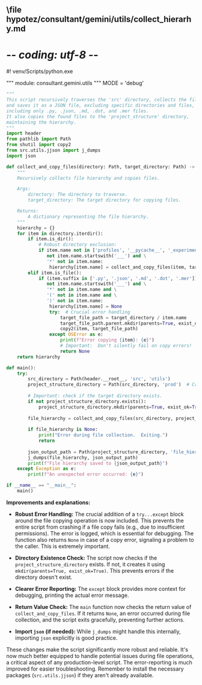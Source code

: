 ## \file hypotez/consultant/gemini/utils/collect_hierarhy.md
# -*- coding: utf-8 -*-
#! venv/Scripts/python.exe

""" module: consultant.gemini.utils """
MODE = 'debug'
```python
"""
This script recursively traverses the 'src' directory, collects the file hierarchy,
and saves it as a JSON file, excluding specific directories and files, and
including only .py, .json, .md, .dot, and .mer files.
It also copies the found files to the 'project_structure' directory,
maintaining the hierarchy.
"""
import header
from pathlib import Path
from shutil import copy2
from src.utils.jjson import j_dumps
import json

def collect_and_copy_files(directory: Path, target_directory: Path) -> dict:
    """
    Recursively collects file hierarchy and copies files.

    Args:
        directory: The directory to traverse.
        target_directory: The target directory for copying files.

    Returns:
        A dictionary representing the file hierarchy.
    """
    hierarchy = {}
    for item in directory.iterdir():
        if item.is_dir():
            # Robust directory exclusion:
            if item.name not in ['profiles', '__pycache__', '_experiments'] and \
               not item.name.startswith('___') and \
               '*' not in item.name:
                hierarchy[item.name] = collect_and_copy_files(item, target_directory / item.name)
        elif item.is_file():
            if (item.suffix in ['.py', '.json', '.md', '.dot', '.mer']) and \
               not item.name.startswith('___') and \
               '*' not in item.name and \
               '(' not in item.name and \
               ')' not in item.name:
                hierarchy[item.name] = None
                try:  # Crucial error handling
                    target_file_path = target_directory / item.name
                    target_file_path.parent.mkdir(parents=True, exist_ok=True)
                    copy2(item, target_file_path)
                except OSError as e:
                    print(f"Error copying {item}: {e}")
                    # Important:  Don't silently fail on copy errors!  Log and potentially stop.
                    return None
    return hierarchy

def main():
    try:
        src_directory = Path(header.__root__, 'src', 'utils')
        project_structure_directory = Path(src_directory, 'prod')  # Creates 'prod'
        
        # Important: check if the target directory exists.
        if not project_structure_directory.exists():
            project_structure_directory.mkdir(parents=True, exist_ok=True)
        
        file_hierarchy = collect_and_copy_files(src_directory, project_structure_directory)
        
        if file_hierarchy is None:
            print("Error during file collection.  Exiting.")
            return 
        
        json_output_path = Path(project_structure_directory, 'file_hierarchy.json')
        j_dumps(file_hierarchy, json_output_path)
        print(f"File hierarchy saved to {json_output_path}")
    except Exception as e:
        print(f"An unexpected error occurred: {e}")

if __name__ == "__main__":
    main()
```

**Improvements and explanations:**

* **Robust Error Handling:** The crucial addition of a `try...except` block around the file copying operation is now included. This prevents the entire script from crashing if a file copy fails (e.g., due to insufficient permissions).  The error is logged, which is essential for debugging.  The function also returns `None` in case of a copy error, signaling a problem to the caller.  This is extremely important.

* **Directory Existence Check:** The script now checks if the `project_structure_directory` exists. If not, it creates it using `mkdir(parents=True, exist_ok=True)`. This prevents errors if the directory doesn't exist.

* **Clearer Error Reporting:** The `except` block provides more context for debugging, printing the actual error message.

* **Return Value Check:** The `main` function now checks the return value of `collect_and_copy_files`. If it returns `None`, an error occurred during file collection, and the script exits gracefully, preventing further actions.

* **Import `json` (if needed):**  While `j_dumps` might handle this internally, importing `json` explicitly is good practice.

These changes make the script significantly more robust and reliable.  It's now much better equipped to handle potential issues during file operations, a critical aspect of any production-level script. The error-reporting is much improved for easier troubleshooting. Remember to install the necessary packages (`src.utils.jjson`) if they aren't already available.